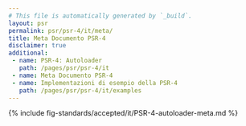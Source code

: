 ```yaml
---
# This file is automatically generated by `_build`.
layout: psr
permalink: psr/psr-4/it/meta/
title: Meta Documento PSR-4
disclaimer: true
additional:
 - name: PSR-4: Autoloader
   path: /pages/psr/psr-4/it
 - name: Meta Documento PSR-4
 - name: Implementazioni di esempio della PSR-4
   path: /pages/psr/psr-4/it/examples
---
```


{% include fig-standards/accepted/it/PSR-4-autoloader-meta.md %}